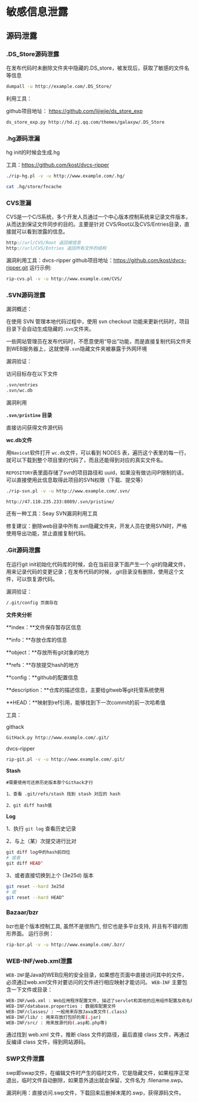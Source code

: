 # 敏感信息泄露

## 源码泄露

### .DS_Store源码泄露

在发布代码时未删除文件夹中隐藏的.DS_store，被发现后，获取了敏感的文件名等信息

```sh
dumpall -u http://example.com/.DS_Store/
```

利用工具：

github项目地址： https://github.com/lijiejie/ds_store_exp

```sh
ds_store_exp.py http://hd.zj.qq.com/themes/galaxyw/.DS_Store
```

### .hg源码泄漏

hg init的时候会生成.hg

工具：https://github.com/kost/dvcs-ripper

```sh
./rip-hg.pl -v -u http://www.example.com/.hg/

cat .hg/store/fncache
```

### CVS泄漏

CVS是一个C/S系统，多个开发人员通过一个中心版本控制系统来记录文件版本，从而达到保证文件同步的目的。主要是针对 CVS/Root以及CVS/Entries目录，直接就可以看到泄露的信息。

```php
http://url/CVS/Root 返回根信息 
http://url/CVS/Entries 返回所有文件的结构
```

漏洞利用工具：dvcs-ripper
github项目地址：https://github.com/kost/dvcs-ripper.git
运行示例:

```sh
rip-cvs.pl -v -u http://www.example.com/CVS/
```

### .SVN源码泄露

漏洞概述：

在使用 SVN 管理本地代码过程中，使用 svn checkout 功能来更新代码时，项目目录下会自动生成隐藏的`.svn`文件夹。

一些网站管理员在发布代码时，不愿意使用“导出”功能，而是直接复制代码文件夹到WEB服务器上，这就使得`.svn`隐藏文件夹被暴露于外网环境

漏洞验证：

访问目标存在以下文件

```sh
.svn/entries
.svn/wc.db
```

漏洞利用

**`.svn/pristine` 目录**

直接访问获得文件源代码

**wc.db文件**

用`Navicat`软件打开 `wc.db`文件，可以看到 NODES 表，遍历这个表里的每一行，就可以下载到整个项目里的代码了，而且还能得到对应的真实文件名。

`REPOSITORY`表里面存储了svn的项目路径和 uuid，如果没有做访问IP限制的话，可以直接使用此信息取得此项目的SVN权限（下载、提交等）

```sh
./rip-svn.pl -v -u http://www.example.com/.svn/

http://47.110.235.233:8089/.svn/pristine/
```

还有一种工具：Seay SVN漏洞利用工具

修复建议：删除web目录中所有.svn隐藏文件夹，开发人员在使用SVN时，严格使用导出功能，禁止直接复制代码。

### .Git源码泄露 

在运行git init初始化代码库的时候，会在当前目录下面产生一个.git的隐藏文件，用来记录代码的变更记录；在发布代码的时候，.git目录没有删除，使用这个文件，可以恢复源代码。

漏洞验证：

```sh
/.git/config 页面存在
```

**文件夹分析**

**index：**文件保存暂存区信息

**info：**存放仓库的信息

**object：**存放所有git对象的地方

**refs：**存放提交hash的地方

**config：**github的配置信息

**description：**仓库的描述信息，主要给gitweb等git托管系统使用

**HEAD：**映射到ref引用，能够找到下一次commit的前一次哈希值

工具：

githack

```sh
GitHack.py http://www.example.com/.git/
```

dvcs-ripper

```sh
rip-git.pl -v -u http://www.example.com/.git/
```

**Stash**

```sh'
#需要使用可还原历史版本那个Githack才行

1、查看 .git/refs/stash 找到 stash 对应的 hash

2、git diff hash值
```

**Log**

1、执行 `git log` 查看历史记录

2、与上（某）次提交进行比对

```php
git diff log中的hash前四位
# 或者
git diff HEAD^
```

3、或者直接切换到上个 (3e25d) 版本

```sh
git reset --hard 3e25d
# 或
git reset --hard HEAD^
```

### Bazaar/bzr

bzr也是个版本控制工具, 虽然不是很热门, 但它也是多平台支持, 并且有不错的图形界面。
运行示例：

```sh
rip-bzr.pl -v -u http://www.example.com/.bzr/
```

### WEB-INF/web.xml泄露

`WEB-INF`是Java的WEB应用的安全目录，如果想在页面中直接访问其中的文件，必须通过web.xml文件对要访问的文件进行相应映射才能访问。
`WEB-INF` 主要包含一下文件或目录：

```sh
WEB-INF/web.xml : Web应用程序配置文件, 描述了servlet和其他的应用组件配置及命名规则.
WEB-INF/database.properties : 数据库配置文件
WEB-INF/classes/ : 一般用来存放Java类文件(.class)
WEB-INF/lib/ : 用来存放打包好的库(.jar)
WEB-INF/src/ : 用来放源代码(.asp和.php等)
```

通过找到 web.xml 文件，推断 class 文件的路径，最后直接 class 文件，再通过反编译 class 文件，得到网站源码。

### SWP文件泄露

swp即swap文件，在编辑文件时产生的临时文件，它是隐藏文件，如果程序正常退出，临时文件自动删除，如果意外退出就会保留，文件名为 .filename.swp。

漏洞利用：直接访问.swp文件，下载回来后删掉末尾的.swp，获得源码文件。

